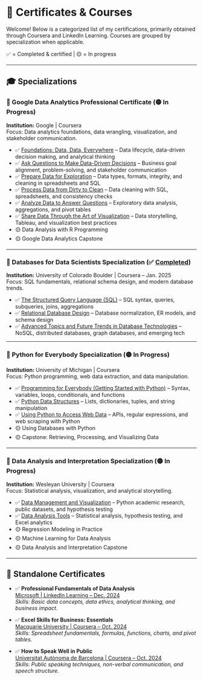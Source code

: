 # 📜 Certificates & Courses

Welcome! Below is a categorized list of my certifications, primarily obtained through Coursera and LinkedIn Learning. Courses are grouped by specialization when applicable.  

✅ = Completed & certified | 🟡 = In progress

---

## 🎓 Specializations

### 📁 Google Data Analytics Professional Certificate (🟡 In Progress)  
**Institution:** Google | Coursera  
Focus: Data analytics foundations, data wrangling, visualization, and stakeholder communication.  
- ✅ [Foundations: Data, Data, Everywhere](https://www.coursera.org/account/accomplishments/verify/3ZBP819GDXK9) – Data lifecycle, data-driven decision making, and analytical thinking  
- ✅ [Ask Questions to Make Data-Driven Decisions](https://www.coursera.org/account/accomplishments/verify/86SVHNZGTS56) – Business goal alignment, problem-solving, and stakeholder communication  
- ✅ [Prepare Data for Exploration](https://www.coursera.org/account/accomplishments/verify/4ST8WV7VYND1) – Data types, formats, integrity, and cleaning in spreadsheets and SQL  
- ✅ [Process Data from Dirty to Clean](https://www.coursera.org/account/accomplishments/verify/8D8EJBNC224E) – Data cleaning with SQL, spreadsheets, and consistency checks  
- ✅ [Analyze Data to Answer Questions](https://www.coursera.org/account/accomplishments/verify/M2S22GO09JZ2) – Exploratory data analysis, aggregations, and pivot tables  
- ✅ [Share Data Through the Art of Visualization](https://www.coursera.org/account/accomplishments/verify/5ND59UKC9UAQ) – Data storytelling, Tableau, and visualization best practices
- 🟡 Data Analysis with R Programming  
- 🟡 Google Data Analytics Capstone  

---

### 📁 Databases for Data Scientists Specialization (✅ [Completed](https://www.coursera.org/account/accomplishments/specialization/1AZYE51KHEO2))  
**Institution:** University of Colorado Boulder | Coursera – Jan. 2025  
Focus: SQL fundamentals, relational schema design, and modern database trends.  
- ✅ [The Structured Query Language (SQL)](https://www.coursera.org/account/accomplishments/verify/4CJ3XKPH0TUH) – SQL syntax, queries, subqueries, joins, aggregations  
- ✅ [Relational Database Design](https://www.coursera.org/account/accomplishments/verify/12J2IPXI3PG0) – Database normalization, ER models, and schema design  
- ✅ [Advanced Topics and Future Trends in Database Technologies](https://www.coursera.org/account/accomplishments/records/K5S7G8IHOXDT) – NoSQL, distributed databases, graph databases, and emerging tech  

---

### 📁 Python for Everybody Specialization (🟡 In Progress)  
**Institution:** University of Michigan | Coursera  
Focus: Python programming, web data extraction, and data manipulation.  
- ✅ [Programming for Everybody (Getting Started with Python)](https://www.coursera.org/account/accomplishments/records/733B4N9J3M5M) – Syntax, variables, loops, conditionals, and functions  
- ✅ [Python Data Structures](https://www.coursera.org/account/accomplishments/verify/JCM7C1X0V65Q) – Lists, dictionaries, tuples, and string manipulation  
- ✅ [Using Python to Access Web Data](https://www.coursera.org/account/accomplishments/verify/LGBH3DZPUD83) – APIs, regular expressions, and web scraping with Python  
- 🟡 Using Databases with Python  
- 🟡 Capstone: Retrieving, Processing, and Visualizing Data  

---

### 📁 Data Analysis and Interpretation Specialization (🟡 In Progress)  
**Institution:** Wesleyan University | Coursera  
Focus: Statistical analysis, visualization, and analytical storytelling.  
- ✅ [Data Management and Visualization](https://www.coursera.org/account/accomplishments/records/2ZOONZBXOATV) – Python academic research, public datasets, and  hypothesis testing
- ✅ [Data Analysis Tools](https://www.coursera.org/account/accomplishments/verify/CCOBYXYS4GVS) – Statistical analysis, hypothesis testing, and Excel analytics  
- 🟡 Regression Modeling in Practice
- 🟡 Machine Learning for Data Analysis
- 🟡 Data Analysis and Interpretation Capstone  

---

## 🧩 Standalone Certificates

- ✅ **Professional Fundamentals of Data Analysis**  
  [Microsoft | LinkedIn Learning – Dec. 2024](https://www.linkedin.com/learning/certificates/a0aec5483e762e4a41754e29706fead3f4a0509d17230bb39d82e39f3e604c8d?lipi=urn%3Ali%3Apage%3Ad_flagship3_profile_view_base_certifications_details%3BeBRMK%2BfNThm8WujysDzSFQ%3D%3D)  
  *Skills: Basic data concepts, data ethics, analytical thinking, and business impact.*

- ✅ **Excel Skills for Business: Essentials**  
  [Macquarie University | Coursera – Oct. 2024](https://www.coursera.org/account/accomplishments/records/0KKVG0UA1IP0)  
  *Skills: Spreadsheet fundamentals, formulas, functions, charts, and pivot tables.*

- ✅ **How to Speak Well in Public**  
  [Universitat Autònoma de Barcelona | Coursera – Oct. 2024](https://www.coursera.org/account/accomplishments/records/2EPO8W8CKXWU)  
  *Skills: Public speaking techniques, non-verbal communication, and speech structure.*

